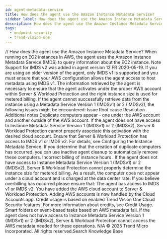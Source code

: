 ```yaml
---
id: agent-metadata-service
title: How does the agent use the Amazon Instance Metadata Service?
sidebar_label: How does the agent use the Amazon Instance Metadata Service?
description: How does the agent use the Amazon Instance Metadata Service?
tags:
  - endpoint-security
  - trend-vision-one
---
```


/*<![CDATA[*/ $('#title').html($('meta[name=map-description]').attr('content')); /*]]>*/ How does the agent use the Amazon Instance Metadata Service? When running on EC2 instances in AWS, the agent uses the Amazon Instance Metadata Service (IMDS) to query information about the EC2 instance. Note Support for IMDS v2 was added in agent version 12 FR 2020-05-19. If you are using an older version of the agent, only IMDS v1 is supported and you must ensure that your AWS configuration allows the agent access to host metadata using IMDS v1. The information retrieved by the agent is necessary to ensure that the agent activates under the proper AWS account within Server & Workload Protection and the right instance size is used for metered billing. If the agent cannot successfully retrieve data from the instance using a Metadata Service Version 1 (IMDSv1) or 2 (IMDSv2), the following issues might be encountered: Issue Root cause Resolution Additional notes Duplicate computers appear - one under the AWS account and another outside of the AWS account. If the agent does not have access to Instance Metadata Service Version 1 (IMDSv1) or 2 (IMDSv2), Server & Workload Protection cannot properly associate this activation with the desired cloud account. Ensure that Server & Workload Protection has access to IMDS v1 or IMDS v2. For details, see Configuring the Instance Metadata Service. If you determine that the creation of duplicate computers has occurred, you can use inactive agent cleanup to automatically remove these computers. Incorrect billing of instance hours . If the agent does not have access to Instance Metadata Service Version 1 (IMDSv1) or 2 (IMDSv2), Server & Workload Protection cannot properly determine the instance size for metered billing. As a result, the computer does not appear under a cloud account and is charged at the data center rate. If you believe overbilling has occurred please ensure that: The agent has access to IMDS v1 or IMDS v2. You have added the AWS cloud account to Server & Workload Protection. Adding AWS accounts is now handled by the Cloud Accounts app. Credit usage is based on enabled Trend Vision One Cloud Security features. For more information about credits, see Credit Usage. Smart folders or event-based tasks based on AWS metadata fail. If the agent does not have access to Instance Metadata Service Version 1 (IMDSv1) or 2 (IMDSv2), Server & Workload Protection cannot access the AWS metadata needed for these operations. N/A © 2025 Trend Micro Incorporated. All rights reserved.Search Knowledge Base